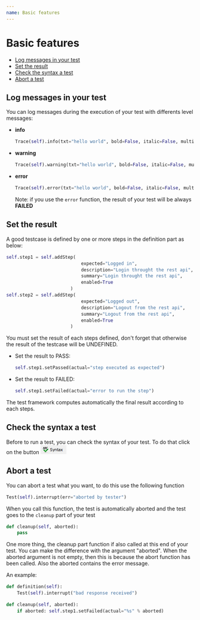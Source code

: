 ```yaml
---
name: Basic features
---
```


# Basic features

- [Log messages in your test](basic_features#log-messages-in-your-test)
- [Set the result](basic_features#set-the-result)
- [Check the syntax a test](basic_features#check-the-syntax-a-test)
- [Abort a test](basic_features#abort-a-test)

## Log messages in your test

You can log messages during the execution of your test with differents level messages:

- **info**

    ```python
    Trace(self).info(txt="hello world", bold=False, italic=False, multiline=False, raw=False)
    ```

- **warning**

    ```python
    Trace(self).warning(txt="hello world", bold=False, italic=False, multiline=False, raw=False)
    ```

- **error**

    ```python
    Trace(self).error(txt="hello world", bold=False, italic=False, multiline=False, raw=False)
    ```

    Note: if you use the `error` function, the result of your test will be always **FAILED**

## Set the result

A good testcase is defined by one or more steps in the definition part as below:

```python
self.step1 = self.addStep(
                            expected="Logged in", 
                            description="Login throught the rest api", 
                            summary="Login throught the rest api", 
                            enabled=True
                        )
self.step2 = self.addStep(
                            expected="Logged out", 
                            description="Logout from the rest api", 
                            summary="Logout from the rest api", 
                            enabled=True
                        )
```

You must set the result of each steps defined, don't forget that otherwise the result of the testcase will be UNDEFINED.
	
- Set the result to PASS:

    ```python
    self.step1.setPassed(actual="step executed as expected")
    ```

- Set the result to FAILED:

    ```python
    self.step1.setFailed(actual="error to run the step")
    ```

The test framework computes automatically the final result according to each steps.

## Check the syntax a test

Before to run a test, you can check the syntax of your test.
To do that click on the button ![](/docs/images/check_syntax.png)

## Abort a test

You can abort a test what you want, to do this use the following function

```python
Test(self).interrupt(err="aborted by tester")
```
    
When you call this function, the test is automatically aborted and the test goes to the `cleanup` part of your test

```python
def cleanup(self, aborted):
    pass
```
    
One more thing, the cleanup part function if also called at this end of your test. You can make the difference with the argument "aborted".
When the aborted argument is not empty, then this is because the abort function has been called. Also the aborted contains the error message.

An example:

```python
def definition(self):
    Test(self).interrupt("bad response received")
```

```python
def cleanup(self, aborted):
    if aborted: self.step1.setFailed(actual="%s" % aborted)
```

